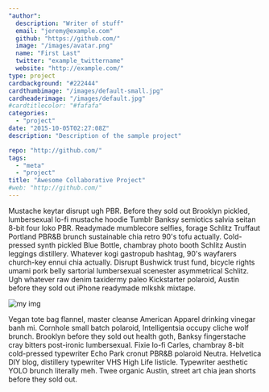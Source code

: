 ```yaml
---
"author":
  description: "Writer of stuff"
  email: "jeremy@example.com"
  github: "https://github.com/"
  image: "/images/avatar.png"
  name: "First Last"
  twitter: "example_twittername"
  website: "http://example.com/"
type: project
cardbackground: "#222444"
cardthumbimage: "/images/default-small.jpg"
cardheaderimage: "/images/default.jpg"
#cardtitlecolor: "#fafafa"
categories:
  - "project"
date: "2015-10-05T02:27:08Z"
description: "Description of the sample project"

repo: "http://github.com/"
tags:
  - "meta"
  - "project"
title: "Awesome Collaborative Project"
#web: "http://github.com/"
---
```


Mustache keytar disrupt ugh PBR. Before they sold out Brooklyn pickled, lumbersexual lo-fi mustache hoodie Tumblr Banksy semiotics salvia seitan 8-bit four loko PBR. Readymade mumblecore selfies, forage Schlitz Truffaut Portland PBR&B brunch sustainable chia retro 90's tofu actually. Cold-pressed synth pickled Blue Bottle, chambray photo booth Schlitz Austin leggings distillery. Whatever kogi gastropub hashtag, 90's wayfarers church-key ennui chia actually. Disrupt Bushwick trust fund, bicycle rights umami pork belly sartorial lumbersexual scenester asymmetrical Schlitz. Ugh whatever raw denim taxidermy paleo Kickstarter polaroid, Austin before they sold out iPhone readymade mlkshk mixtape.

![my img](/images/thumb1.png)

Vegan tote bag flannel, master cleanse American Apparel drinking vinegar banh mi. Cornhole small batch polaroid, Intelligentsia occupy cliche wolf brunch. Brooklyn before they sold out health goth, Banksy fingerstache cray bitters post-ironic lumbersexual. Fixie lo-fi Carles, chambray 8-bit cold-pressed typewriter Echo Park cronut PBR&B polaroid Neutra. Helvetica DIY blog, distillery typewriter VHS High Life listicle. Typewriter aesthetic YOLO brunch literally meh. Twee organic Austin, street art chia jean shorts before they sold out.